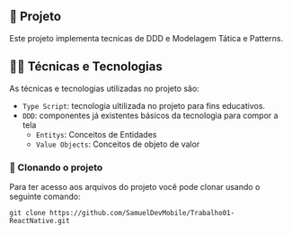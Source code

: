 ## 📱 Projeto

Este projeto implementa tecnicas de DDD e Modelagem Tática e Patterns.


## 🧑‍💻 Técnicas e Tecnologias

As técnicas e tecnologias utilizadas no projeto são:

- `Type Script`: tecnologia ultilizada no projeto para fins educativos.
- `DDD`: componentes já existentes básicos da tecnologia para compor a tela
  - `Entitys`: Conceitos de Entidades
  - `Value Objects`: Conceitos de objeto de valor

### 🐙 Clonando o projeto

Para ter acesso aos arquivos do projeto você pode clonar usando o seguinte comando:

```
git clone https://github.com/SamuelDevMobile/Trabalho01-ReactNative.git
```

